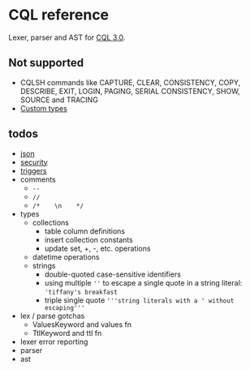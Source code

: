 # CQL reference

Lexer, parser and AST for [CQL 3.0](https://cassandra.apache.org/doc/stable/cassandra/cql/index.html).

## Not supported

- CQLSH commands like CAPTURE, CLEAR, CONSISTENCY, COPY, DESCRIBE, EXIT, LOGIN, PAGING, SERIAL CONSISTENCY, SHOW, SOURCE and TRACING
- [Custom types](https://cassandra.apache.org/doc/stable/cassandra/cql/types.html#custom-types)

## todos

- [json](https://cassandra.apache.org/doc/stable/cassandra/cql/json.html)
- [security](https://cassandra.apache.org/doc/stable/cassandra/cql/security.html)
- [triggers](https://cassandra.apache.org/doc/stable/cassandra/cql/triggers.html)
- comments
  - `--`
  - `//`
  - `/*    \n    */`
- types
  - collections
    - table column definitions
    - insert collection constants
    - update set, +, -, etc. operations
  - datetime operations
  - strings
    - double-quoted case-sensitive identifiers
    - using multiple `''` to escape a single quote in a string literal: `'tiffany's breakfast`
    - triple single quote `'''string literals with a ' without escaping'''`
- lex / parse gotchas
  - ValuesKeyword and values fn
  - TtlKeyword and ttl fn
- lexer error reporting
- parser
- ast

